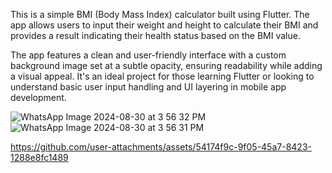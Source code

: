 This is a simple BMI (Body Mass Index) calculator built using Flutter. The app allows users to input their weight and height to calculate their BMI and provides a result indicating their health status based on the BMI value.

The app features a clean and user-friendly interface with a custom background image set at a subtle opacity, ensuring readability while adding a visual appeal. It's an ideal project for those learning Flutter or looking to understand basic user input handling and UI layering in mobile app development.


![WhatsApp Image 2024-08-30 at 3 56 32 PM](https://github.com/user-attachments/assets/b57ca571-900a-47ec-8352-69aa37845e44)
![WhatsApp Image 2024-08-30 at 3 56 31 PM](https://github.com/user-attachments/assets/0a2d7a07-2136-415f-85ee-ff2855d7aae8)




https://github.com/user-attachments/assets/54174f9c-9f05-45a7-8423-1288e8fc1489



